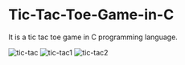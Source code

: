 # Tic-Tac-Toe-Game-in-C
It is a tic tac toe game in C programming language.


![tic-tac](https://github.com/NeehaV/Tic-Tac-Toe-Game-in-C/assets/94872643/e6b7f1d7-c033-4396-90d2-5849b26835b4)
![tic-tac1](https://github.com/NeehaV/Tic-Tac-Toe-Game-in-C/assets/94872643/14c15731-0684-4ef3-8b6c-e539b34ff60c)
![tic-tac2](https://github.com/NeehaV/Tic-Tac-Toe-Game-in-C/assets/94872643/155462bc-adf5-410d-b390-3f4fcdb6e51e)
